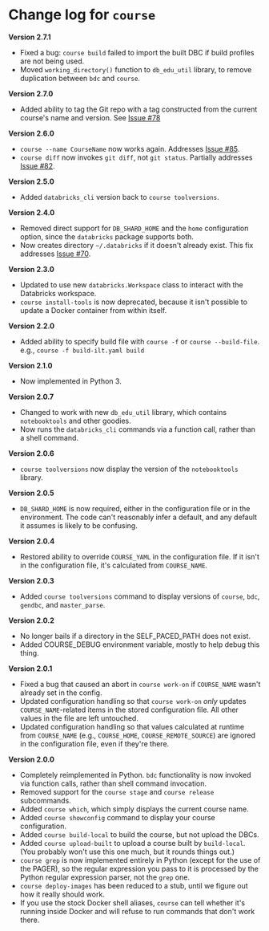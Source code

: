 # Change log for `course`

**Version 2.7.1**

- Fixed a bug: `course build` failed to import the built DBC if build profiles
  are not being used.
- Moved `working_directory()` function to `db_edu_util` library, to remove
  duplication between `bdc` and `course`.

**Version 2.7.0**

- Added ability to tag the Git repo with a tag constructed from the current
  course's name and version. See 
  [Issue #78](https://github.com/databricks-edu/build-tooling/issues/78)

**Version 2.6.0**

- `course --name CourseName` now works again. Addresses
  [Issue #85](https://github.com/databricks-edu/build-tooling/issues/85).
- `course diff` now invokes `git diff`, not `git status`. Partially addresses
  [Issue #82](https://github.com/databricks-edu/build-tooling/issues/82).

**Version 2.5.0**

- Added `databricks_cli` version back to `course toolversions`.

**Version 2.4.0**

- Removed direct support for `DB_SHARD_HOME` and the `home` configuration 
  option, since the `databricks` package supports both.
- Now creates directory `~/.databricks` if it doesn't already exist. This fix
  addresses [Issue #70](https://github.com/databricks-edu/build-tooling/issues/70).

**Version 2.3.0**

- Updated to use new `databricks.Workspace` class to interact with the 
  Databricks workspace.
- `course install-tools` is now deprecated, because it isn't possible to update
  a Docker container from within itself.

**Version 2.2.0**

- Added ability to specify build file with `course -f` or `course --build-file`.
  e.g., `course -f build-ilt.yaml build`

**Version 2.1.0**

- Now implemented in Python 3.

**Version 2.0.7**

- Changed to work with new `db_edu_util` library, which contains 
  `notebooktools` and other goodies.
- Now runs the `databricks_cli` commands via a function call, rather than
  a shell command.

**Version 2.0.6**

- `course toolversions` now display the version of the `notebooktools`
  library.

**Version 2.0.5**

- `DB_SHARD_HOME` is now required, either in the configuration file or in
  the environment. The code can't reasonably infer a default, and any default
  it assumes is likely to be confusing. 

**Version 2.0.4**

- Restored ability to override `COURSE_YAML` in the configuration file. If
  it isn't in the configuration file, it's calculated from `COURSE_NAME`.

**Version 2.0.3**

- Added `course toolversions` command to display versions of `course`,
  `bdc`, `gendbc`, and `master_parse`.

**Version 2.0.2**

- No longer bails if a directory in the SELF_PACED_PATH does not exist.
- Added COURSE_DEBUG environment variable, mostly to help debug this thing.

**Version 2.0.1**

- Fixed a bug that caused an abort in `course work-on` if `COURSE_NAME`
  wasn't already set in the config.
- Updated configuration handling so that `course work-on` _only_ updates
  `COURSE_NAME`-related items in the stored configuration file. All 
  other values in the file are left untouched.
- Updated configuration handling so that values calculated at runtime from
  `COURSE_NAME` (e.g., `COURSE_HOME`, `COURSE_REMOTE_SOURCE`) are ignored
  in the configuration file, even if they're there.

**Version 2.0.0**

- Completely reimplemented in Python. `bdc` functionality is now invoked via
  function calls, rather than shell command invocation.
- Removed support for the `course stage` and `course release` subcommands.
- Added `course which`, which simply displays the current course name. 
- Added `course showconfig` command to display your course configuration.
- Added `course build-local` to build the course, but not upload the DBCs.
- Added `course upload-built` to upload a course built by `build-local`.
  (You probably won't use this one much, but it rounds things out.)
- `course grep` is now implemented entirely in Python (except for the use of
  the PAGER), so the regular expression you pass to it is processed by the
  Python regular expression parser, not the `grep` one.
- `course deploy-images` has been reduced to a stub, until we figure out how
  it really should work.
- If you use the stock Docker shell aliases, `course` can tell whether it's
  running inside Docker and will refuse to run commands that don't work there.
